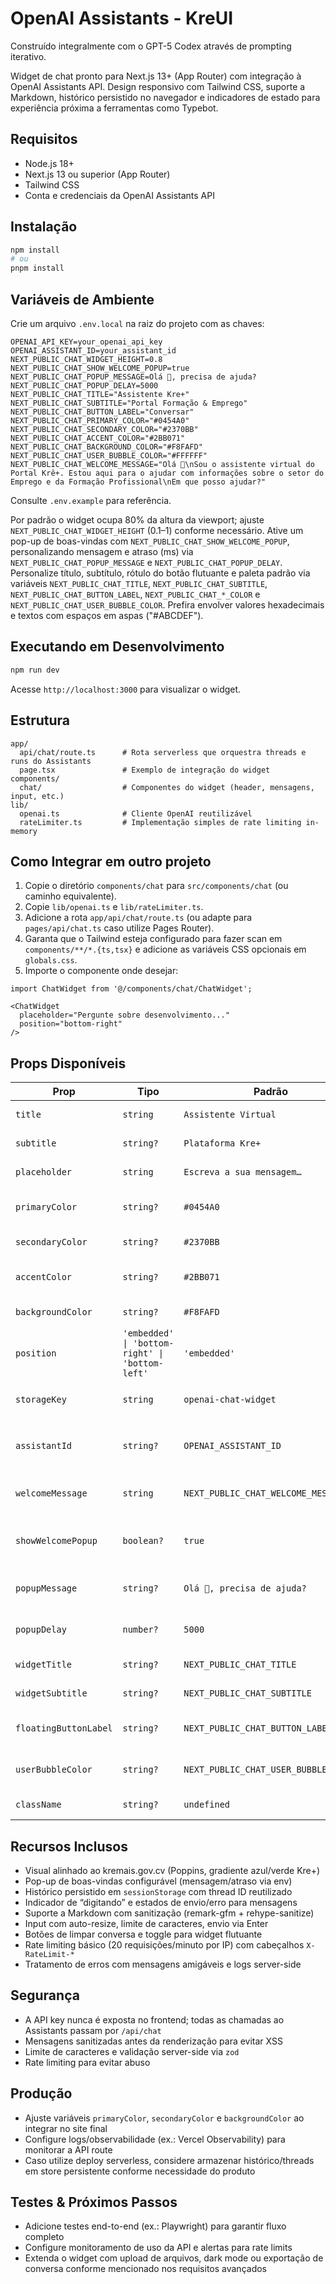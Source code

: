 # OpenAI Assistants - KreUI
Construído integralmente com o GPT-5 Codex através de prompting iterativo.


Widget de chat pronto para Next.js 13+ (App Router) com integração à OpenAI Assistants API. Design responsivo com Tailwind CSS, suporte a Markdown, histórico persistido no navegador e indicadores de estado para experiência próxima a ferramentas como Typebot.

## Requisitos
- Node.js 18+
- Next.js 13 ou superior (App Router)
- Tailwind CSS
- Conta e credenciais da OpenAI Assistants API

## Instalação
```bash
npm install
# ou
pnpm install
```

## Variáveis de Ambiente
Crie um arquivo `.env.local` na raiz do projeto com as chaves:
```
OPENAI_API_KEY=your_openai_api_key
OPENAI_ASSISTANT_ID=your_assistant_id
NEXT_PUBLIC_CHAT_WIDGET_HEIGHT=0.8
NEXT_PUBLIC_CHAT_SHOW_WELCOME_POPUP=true
NEXT_PUBLIC_CHAT_POPUP_MESSAGE=Olá 👋, precisa de ajuda?
NEXT_PUBLIC_CHAT_POPUP_DELAY=5000
NEXT_PUBLIC_CHAT_TITLE="Assistente Kre+"
NEXT_PUBLIC_CHAT_SUBTITLE="Portal Formação & Emprego"
NEXT_PUBLIC_CHAT_BUTTON_LABEL="Conversar"
NEXT_PUBLIC_CHAT_PRIMARY_COLOR="#0454A0"
NEXT_PUBLIC_CHAT_SECONDARY_COLOR="#2370BB"
NEXT_PUBLIC_CHAT_ACCENT_COLOR="#2BB071"
NEXT_PUBLIC_CHAT_BACKGROUND_COLOR="#F8FAFD"
NEXT_PUBLIC_CHAT_USER_BUBBLE_COLOR="#FFFFFF"
NEXT_PUBLIC_CHAT_WELCOME_MESSAGE="Olá 👋\nSou o assistente virtual do Portal Krê+. Estou aqui para o ajudar com informações sobre o setor do Emprego e da Formação Profissional\nEm que posso ajudar?"
```
Consulte `.env.example` para referência.

Por padrão o widget ocupa 80% da altura da viewport; ajuste `NEXT_PUBLIC_CHAT_WIDGET_HEIGHT` (0.1–1) conforme necessário.
Ative um pop-up de boas-vindas com `NEXT_PUBLIC_CHAT_SHOW_WELCOME_POPUP`, personalizando mensagem e atraso (ms) via `NEXT_PUBLIC_CHAT_POPUP_MESSAGE` e `NEXT_PUBLIC_CHAT_POPUP_DELAY`.
Personalize título, subtítulo, rótulo do botão flutuante e paleta padrão via variáveis `NEXT_PUBLIC_CHAT_TITLE`, `NEXT_PUBLIC_CHAT_SUBTITLE`, `NEXT_PUBLIC_CHAT_BUTTON_LABEL`, `NEXT_PUBLIC_CHAT_*_COLOR` e `NEXT_PUBLIC_CHAT_USER_BUBBLE_COLOR`. Prefira envolver valores hexadecimais e textos com espaços em aspas ("#ABCDEF").

## Executando em Desenvolvimento
```bash
npm run dev
```
Acesse `http://localhost:3000` para visualizar o widget.

## Estrutura
```
app/
  api/chat/route.ts      # Rota serverless que orquestra threads e runs do Assistants
  page.tsx               # Exemplo de integração do widget
components/
  chat/                  # Componentes do widget (header, mensagens, input, etc.)
lib/
  openai.ts              # Cliente OpenAI reutilizável
  rateLimiter.ts         # Implementação simples de rate limiting in-memory
```

## Como Integrar em outro projeto
1. Copie o diretório `components/chat` para `src/components/chat` (ou caminho equivalente).
2. Copie `lib/openai.ts` e `lib/rateLimiter.ts`.
3. Adicione a rota `app/api/chat/route.ts` (ou adapte para `pages/api/chat.ts` caso utilize Pages Router).
4. Garanta que o Tailwind esteja configurado para fazer scan em `components/**/*.{ts,tsx}` e adicione as variáveis CSS opcionais em `globals.css`.
5. Importe o componente onde desejar:

```tsx
import ChatWidget from '@/components/chat/ChatWidget';

<ChatWidget
  placeholder="Pergunte sobre desenvolvimento..."
  position="bottom-right"
/>
```

## Props Disponíveis
| Prop | Tipo | Padrão | Descrição |
| --- | --- | --- | --- |
| `title` | `string` | `Assistente Virtual` | Título exibido no cabeçalho |
| `subtitle` | `string?` | `Plataforma Kre+` | Subtítulo opcional |
| `placeholder` | `string` | `Escreva a sua mensagem…` | Placeholder do campo de input |
| `primaryColor` | `string?` | `#0454A0` | Cor principal (gradient azul, cabeçalho) |
| `secondaryColor` | `string?` | `#2370BB` | Cor secundária do gradiente |
| `accentColor` | `string?` | `#2BB071` | Cor de destaque (botão enviar/flutuante) |
| `backgroundColor` | `string?` | `#F8FAFD` | Cor de fundo do widget |
| `position` | `'embedded' \| 'bottom-right' \| 'bottom-left'` | `'embedded'` | Define se o widget será flutuante ou inline |
| `storageKey` | `string` | `openai-chat-widget` | Prefixo usado no `sessionStorage` |
| `assistantId` | `string?` | `OPENAI_ASSISTANT_ID` | Permite sobrescrever o assistant via prop |
| `welcomeMessage` | `string` | `NEXT_PUBLIC_CHAT_WELCOME_MESSAGE` | Mensagem inicial exibida pelo agente |
| `showWelcomePopup` | `boolean?` | `true` | Controla exibição do pop-up de boas-vindas |
| `popupMessage` | `string?` | `Olá 👋, precisa de ajuda?` | Mensagem exibida no pop-up configurável |
| `popupDelay` | `number?` | `5000` | Atraso em ms para mostrar o pop-up |
| `widgetTitle` | `string?` | `NEXT_PUBLIC_CHAT_TITLE` | Sobrepõe título vindo do env |
| `widgetSubtitle` | `string?` | `NEXT_PUBLIC_CHAT_SUBTITLE` | Sobrepõe subtítulo do env |
| `floatingButtonLabel` | `string?` | `NEXT_PUBLIC_CHAT_BUTTON_LABEL` | Texto opcional ao lado do ícone flutuante |
| `userBubbleColor` | `string?` | `NEXT_PUBLIC_CHAT_USER_BUBBLE_COLOR` | Cor do balão/ícone do usuário |
| `className` | `string?` | `undefined` | Classe extra para estilização |

## Recursos Inclusos
- Visual alinhado ao kremais.gov.cv (Poppins, gradiente azul/verde Kre+)
- Pop-up de boas-vindas configurável (mensagem/atraso via env)
- Histórico persistido em `sessionStorage` com thread ID reutilizado
- Indicador de “digitando” e estados de envio/erro para mensagens
- Suporte a Markdown com sanitização (remark-gfm + rehype-sanitize)
- Input com auto-resize, limite de caracteres, envio via Enter
- Botões de limpar conversa e toggle para widget flutuante
- Rate limiting básico (20 requisições/minuto por IP) com cabeçalhos `X-RateLimit-*`
- Tratamento de erros com mensagens amigáveis e logs server-side

## Segurança
- A API key nunca é exposta no frontend; todas as chamadas ao Assistants passam por `/api/chat`
- Mensagens sanitizadas antes da renderização para evitar XSS
- Limite de caracteres e validação server-side via `zod`
- Rate limiting para evitar abuso

## Produção
- Ajuste variáveis `primaryColor`, `secondaryColor` e `backgroundColor` ao integrar no site final
- Configure logs/observabilidade (ex.: Vercel Observability) para monitorar a API route
- Caso utilize deploy serverless, considere armazenar histórico/threads em store persistente conforme necessidade do produto

## Testes & Próximos Passos
- Adicione testes end-to-end (ex.: Playwright) para garantir fluxo completo
- Configure monitoramento de uso da API e alertas para rate limits
- Extenda o widget com upload de arquivos, dark mode ou exportação de conversa conforme mencionado nos requisitos avançados
